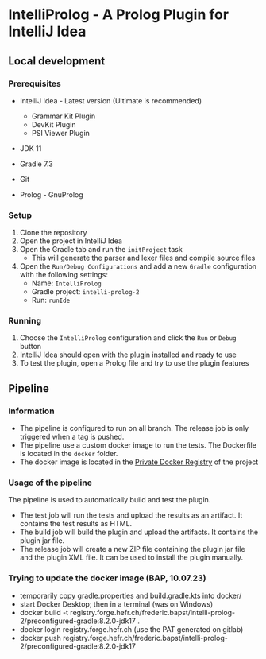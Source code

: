 # IntelliProlog - A Prolog Plugin for IntelliJ Idea

## Local development
### Prerequisites
* IntelliJ Idea - Latest version (Ultimate is recommended)
  * Grammar Kit Plugin
  * DevKit Plugin
  * PSI Viewer Plugin
  
* JDK 11
* Gradle 7.3
* Git
* Prolog - GnuProlog

### Setup
1. Clone the repository
2. Open the project in IntelliJ Idea
3. Open the Gradle tab and run the `initProject` task
   * This will generate the parser and lexer files and compile source files
4. Open the `Run/Debug Configurations` and add a new `Gradle` configuration with the following settings:
   * Name: `IntelliProlog`
   * Gradle project: `intelli-prolog-2`
   * Run: `runIde`

### Running
1. Choose the `IntelliProlog` configuration and click the `Run` or `Debug` button
2. IntelliJ Idea should open with the plugin installed and ready to use
3. To test the plugin, open a Prolog file and try to use the plugin features


## Pipeline

### Information
* The pipeline is configured to run on all branch. The release job is only triggered when a tag is pushed.
* The pipeline use a custom docker image to run the tests. The Dockerfile is located in the `docker` folder.
* The docker image is located in the [Private Docker Registry](https://gitlab.forge.hefr.ch/frederic.bapst/intelli-prolog-2/container_registry) of the project

### Usage of the pipeline
The pipeline is used to automatically build and test the plugin.
 - The test job will run the tests and upload the results as an artifact. It contains the test results as HTML.
 - The build job will build the plugin and upload the artifacts. It contains the plugin jar file.
 - The release job will create a new ZIP file containing the plugin jar file and the plugin XML file. It can be used to install the plugin manually.

### Trying to update the docker image (BAP, 10.07.23) 
- temporarily copy gradle.properties and build.gradle.kts into docker/
- start Docker Desktop; then in a terminal (was on Windows)
- docker build -t registry.forge.hefr.ch/frederic.bapst/intelli-prolog-2/preconfigured-gradle:8.2.0-jdk17 .
- docker login registry.forge.hefr.ch   (use the PAT generated on gitlab)
- docker push registry.forge.hefr.ch/frederic.bapst/intelli-prolog-2/preconfigured-gradle:8.2.0-jdk17
